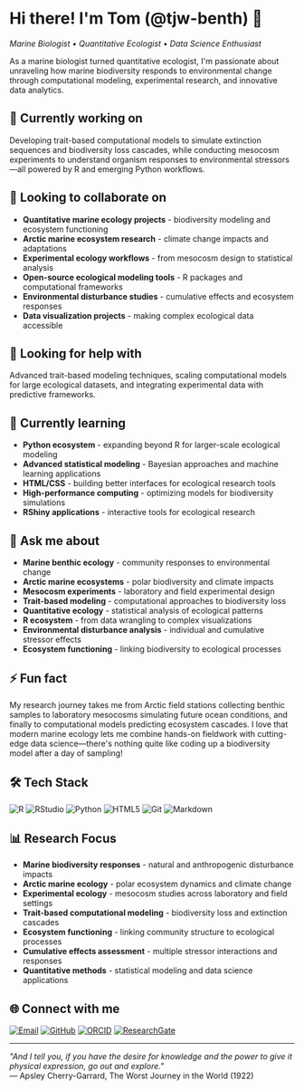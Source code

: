 # Hi there! I'm Tom (@tjw-benth) 👋
*Marine Biologist • Quantitative Ecologist • Data Science Enthusiast*

As a marine biologist turned quantitative ecologist, I'm passionate about unraveling how marine biodiversity responds to environmental change through computational modeling, experimental research, and innovative data analytics.

## 🌊 Currently working on
Developing trait-based computational models to simulate extinction sequences and biodiversity loss cascades, while conducting mesocosm experiments to understand organism responses to environmental stressors—all powered by R and emerging Python workflows.

## 👯 Looking to collaborate on
* **Quantitative marine ecology projects** - biodiversity modeling and ecosystem functioning
* **Arctic marine ecosystem research** - climate change impacts and adaptations
* **Experimental ecology workflows** - from mesocosm design to statistical analysis
* **Open-source ecological modeling tools** - R packages and computational frameworks
* **Environmental disturbance studies** - cumulative effects and ecosystem responses
* **Data visualization projects** - making complex ecological data accessible

## 🤝 Looking for help with
Advanced trait-based modeling techniques, scaling computational models for large ecological datasets, and integrating experimental data with predictive frameworks.

## 🌱 Currently learning
* **Python ecosystem** - expanding beyond R for larger-scale ecological modeling
* **Advanced statistical modeling** - Bayesian approaches and machine learning applications
* **HTML/CSS** - building better interfaces for ecological research tools
* **High-performance computing** - optimizing models for biodiversity simulations
* **RShiny applications** - interactive tools for ecological research

## 💬 Ask me about
* **Marine benthic ecology** - community responses to environmental change
* **Arctic marine ecosystems** - polar biodiversity and climate impacts
* **Mesocosm experiments** - laboratory and field experimental design
* **Trait-based modeling** - computational approaches to biodiversity loss
* **Quantitative ecology** - statistical analysis of ecological patterns
* **R ecosystem** - from data wrangling to complex visualizations
* **Environmental disturbance analysis** - individual and cumulative stressor effects
* **Ecosystem functioning** - linking biodiversity to ecological processes

## ⚡ Fun fact
My research journey takes me from Arctic field stations collecting benthic samples to laboratory mesocosms simulating future ocean conditions, and finally to computational models predicting ecosystem cascades. I love that modern marine ecology lets me combine hands-on fieldwork with cutting-edge data science—there's nothing quite like coding up a biodiversity model after a day of sampling!

## 🛠️ Tech Stack
![R](https://img.shields.io/badge/R-276DC3?style=for-the-badge&logo=r&logoColor=white)
![RStudio](https://img.shields.io/badge/RStudio-75AADB?style=for-the-badge&logo=rstudio&logoColor=white)
![Python](https://img.shields.io/badge/Python-3776AB?style=for-the-badge&logo=python&logoColor=white)
![HTML5](https://img.shields.io/badge/HTML5-E34F26?style=for-the-badge&logo=html5&logoColor=white)
![Git](https://img.shields.io/badge/Git-F05032?style=for-the-badge&logo=git&logoColor=white)
![Markdown](https://img.shields.io/badge/Markdown-000000?style=for-the-badge&logo=markdown&logoColor=white)

## 📊 Research Focus
* **Marine biodiversity responses** - natural and anthropogenic disturbance impacts
* **Arctic marine ecology** - polar ecosystem dynamics and climate change
* **Experimental ecology** - mesocosm studies across laboratory and field settings
* **Trait-based computational modeling** - biodiversity loss and extinction cascades
* **Ecosystem functioning** - linking community structure to ecological processes
* **Cumulative effects assessment** - multiple stressor interactions and responses
* **Quantitative methods** - statistical modeling and data science applications

## 🌐 Connect with me
[![Email](https://img.shields.io/badge/Email-D14836?style=for-the-badge&logo=gmail&logoColor=white)](mailto:t.williams@soton.ac.uk)
[![GitHub](https://img.shields.io/badge/GitHub-100000?style=for-the-badge&logo=github&logoColor=white)](https://github.com/tjw-benth)
[![ORCID](https://img.shields.io/badge/ORCID-A6CE39?style=for-the-badge&logo=orcid&logoColor=white)](https://orcid.org/my-orcid?orcid=0000-0002-6616-955X)
[![ResearchGate](https://img.shields.io/badge/ResearchGate-00CCBB?style=for-the-badge&logo=researchgate&logoColor=white)](https://www.researchgate.net/profile/Thomas-Williams-3)

---
*"And I tell you, if you have the desire for knowledge and the power to give it physical expression, go out and explore."*  
— Apsley Cherry-Garrard, The Worst Journey in the World (1922)
